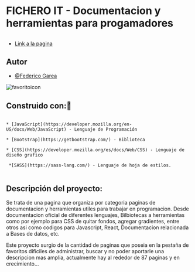# FICHERO IT - Documentacion y herramientas para progamadores

##


- [Link a la pagina](https://federicorga.github.io/proyecto-web-favorito/)




## Autor

- [@Federico Garea](https://www.linkedin.com/in/federicogarea/)

![favoritoicon](https://cdn0.iconfinder.com/data/icons/misc-vol-7/512/web_website_internet_browser_star_favourite-512.png)


## Construido con:🔧
```

* [JavaScript](https://developer.mozilla.org/en-US/docs/Web/JavaScript) - Lenguaje de Programación
  
* [Bootstrap](https://getbootstrap.com/) - Biblioteca

* [CSS](https://developer.mozilla.org/es/docs/Web/CSS) - Lenguaje de diseño grafico

 *[SASS](https://sass-lang.com/) - Lenguaje de hoja de estilos.
 
```




## Descripción del proyecto:

Se trata de una pagina que organiza por categoria paginas de documentacion y herramientas utiles para trabajar en programacion. 
Desde documentacion oficial de diferentes lenguajes, Bilbiotecas a herramientas como por ejemplo para CSS de quitar fondos, 
agregar gradientes, entre otros asi como codigos para Javascript, React, Documentacion relacionada a Bases de datos, etc.

Este proyecto surgio de la cantidad de paginas que poseia en la pestaña de favoritos dificiles de administrar, 
buscar y no poder aportarle una descripcion mas amplia, actualmente hay al rededor de 87 paginas y en crecimiento...










